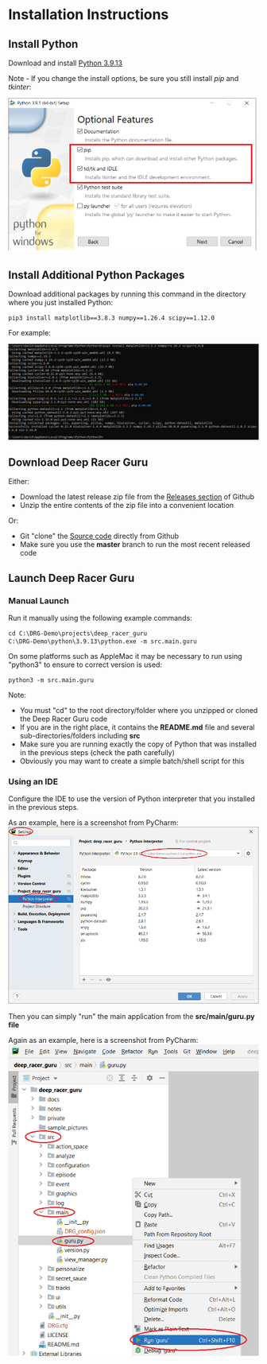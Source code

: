 # Installation Instructions

## Install Python
Download and install [Python 3.9.13](https://www.python.org/downloads/release/python-3913/)

Note - If you change the install options, be sure you still install *pip* and *tkinter*:

![](pictures/installation/python_install_options.png)

## Install Additional Python Packages

Download additional packages by running this command in the directory where you just installed Python:

    pip3 install matplotlib==3.8.3 numpy==1.26.4 scipy==1.12.0
    
For example:

![](pictures/installation/pip_install.png)

## Download Deep Racer Guru

Either:
* Download the latest release zip file from the [Releases section](https://github.com/dmh23/deep_racer_guru/releases) of Github
* Unzip the entire contents of the zip file into a convenient location

Or:
* Git "clone" the [Source code](https://github.com/dmh23/deep_racer_guru) directly from Github
* Make sure you use the __master__ branch to run the most recent released code

## Launch Deep Racer Guru
### Manual Launch

Run it manually using the following example commands:

    cd C:\DRG-Demo\projects\deep_racer_guru
    C:\DRG-Demo\python\3.9.13\python.exe -m src.main.guru

On some platforms such as AppleMac it may be necessary to run using "python3" to ensure to correct version is used:

    python3 -m src.main.guru

Note:
* You must "cd" to the root directory/folder where you unzipped or cloned the Deep Racer Guru code
* If you are in the right place, it contains the __README.md__ file and several sub-directories/folders including __src__
* Make sure you are running exactly the copy of Python that was installed in the previous steps (check the path carefully)
* Obviously you may want to create a simple batch/shell script for this

### Using an IDE

Configure the IDE to use the version of Python interpreter that you installed in the previous steps.

As an example, here is a screenshot from PyCharm:
![](pictures/installation/pycharm_setup_python_interpreter.png)

Then you can simply "run" the main application from the __src/main/guru.py file__

Again as an example, here is a screenshot from PyCharm:
![](pictures/installation/pycharm_run.png)

